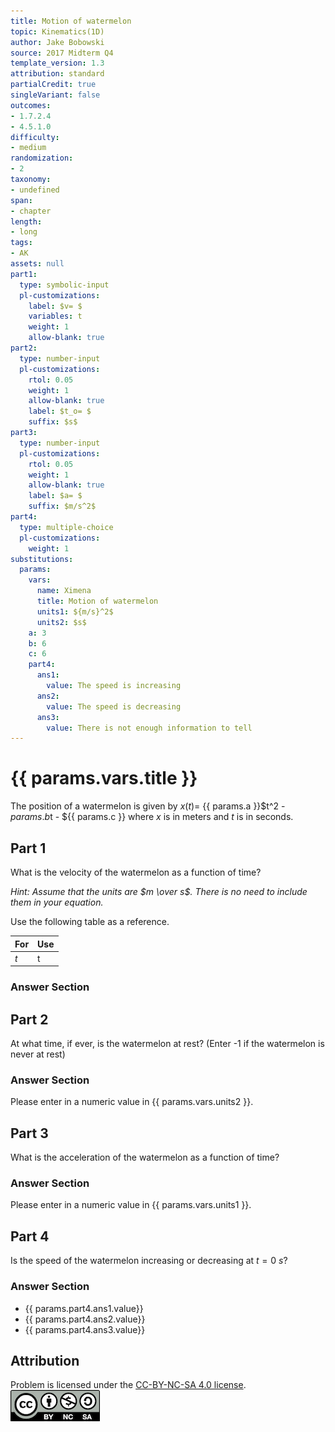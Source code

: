 ```yaml
---
title: Motion of watermelon
topic: Kinematics(1D)
author: Jake Bobowski
source: 2017 Midterm Q4
template_version: 1.3
attribution: standard
partialCredit: true
singleVariant: false
outcomes:
- 1.7.2.4
- 4.5.1.0
difficulty:
- medium
randomization:
- 2
taxonomy:
- undefined
span:
- chapter
length:
- long
tags:
- AK
assets: null
part1:
  type: symbolic-input
  pl-customizations:
    label: $v= $
    variables: t
    weight: 1
    allow-blank: true
part2:
  type: number-input
  pl-customizations:
    rtol: 0.05
    weight: 1
    allow-blank: true
    label: $t_o= $
    suffix: $s$
part3:
  type: number-input
  pl-customizations:
    rtol: 0.05
    weight: 1
    allow-blank: true
    label: $a= $
    suffix: $m/s^2$
part4:
  type: multiple-choice
  pl-customizations:
    weight: 1
substitutions:
  params:
    vars:
      name: Ximena
      title: Motion of watermelon
      units1: ${m/s}^2$
      units2: $s$
    a: 3
    b: 6
    c: 6
    part4:
      ans1:
        value: The speed is increasing
      ans2:
        value: The speed is decreasing
      ans3:
        value: There is not enough information to tell
---
```

# {{ params.vars.title }}
The position of a watermelon is given by $x(t) =$ {{ params.a }}$t^2 - ${{ params.b}}$t - ${{ params.c }} where $x$ is in meters and $t$ is in seconds.

## Part 1

What is the velocity of the watermelon as a function of time?

_Hint: Assume that the units are $m \over s$. There is no need to include them in your equation._

Use the following table as a reference.

| For  | Use   |
|----------|-------|
| $t$  | t  |

### Answer Section

## Part 2

At what time, if ever, is the watermelon at rest? (Enter -1 if the watermelon is never at rest)

### Answer Section

Please enter in a numeric value in {{ params.vars.units2 }}.

## Part 3

What is the acceleration of the watermelon as a function of time?

### Answer Section

Please enter in a numeric value in {{ params.vars.units1 }}.

## Part 4

Is the speed of the watermelon increasing or decreasing at $t=0$ $s$?

### Answer Section

- {{ params.part4.ans1.value}}
- {{ params.part4.ans2.value}}
- {{ params.part4.ans3.value}}

## Attribution

Problem is licensed under the [CC-BY-NC-SA 4.0 license](https://creativecommons.org/licenses/by-nc-sa/4.0/).<br> ![The Creative Commons 4.0 license requiring attribution-BY, non-commercial-NC, and share-alike-SA license.](https://raw.githubusercontent.com/firasm/bits/master/by-nc-sa.png)